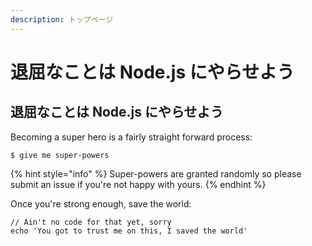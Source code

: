 ```yaml
---
description: トップページ
---
```


# 退屈なことは Node.js にやらせよう

## 退屈なことは Node.js にやらせよう

Becoming a super hero is a fairly straight forward process:

```
$ give me super-powers
```

{% hint style="info" %}
 Super-powers are granted randomly so please submit an issue if you're not happy with yours.
{% endhint %}

Once you're strong enough, save the world:

```
// Ain't no code for that yet, sorry
echo 'You got to trust me on this, I saved the world'
```

